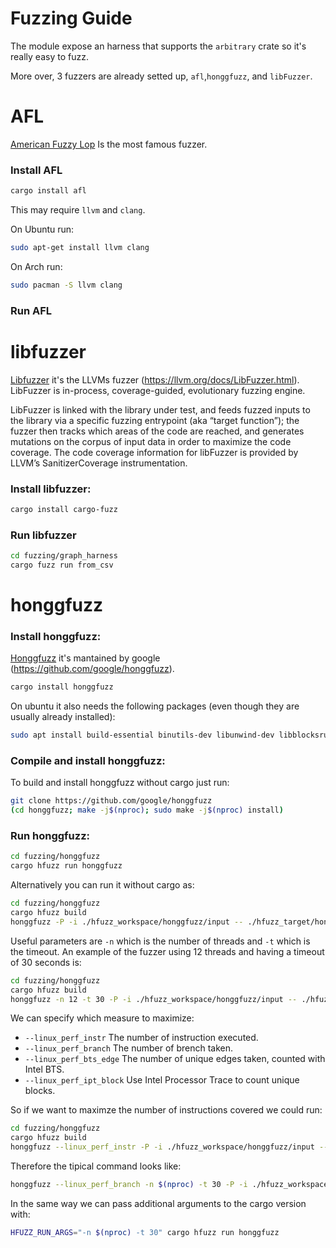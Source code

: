 # Fuzzing Guide
The module expose an harness that supports the `arbitrary` crate so it's really easy to fuzz.

More over, 3 fuzzers are already setted up, `afl`,`honggfuzz`, and `libFuzzer`.

# AFL
[American Fuzzy Lop](https://github.com/google/AFL) Is the most famous fuzzer.

### Install AFL
```bash
cargo install afl
```

This may require `llvm` and `clang`. 

On Ubuntu run:
```bash
sudo apt-get install llvm clang
```
On Arch run:
```bash
sudo pacman -S llvm clang
```

### Run AFL


# libfuzzer
[Libfuzzer](https://github.com/google/fuzzing/blob/master/tutorial/libFuzzerTutorial.md) it's the LLVMs fuzzer (https://llvm.org/docs/LibFuzzer.html).
LibFuzzer is in-process, coverage-guided, evolutionary fuzzing engine.

LibFuzzer is linked with the library under test, and feeds fuzzed inputs to the library via a specific fuzzing entrypoint (aka “target function”); the fuzzer then tracks which areas of the code are reached, and generates mutations on the corpus of input data in order to maximize the code coverage. The code coverage information for libFuzzer is provided by LLVM’s SanitizerCoverage instrumentation.

### Install libfuzzer:
```bash
cargo install cargo-fuzz
```

### Run libfuzzer
```bash
cd fuzzing/graph_harness
cargo fuzz run from_csv
```

# honggfuzz

### Install honggfuzz:
[Honggfuzz](https://honggfuzz.dev/) it's mantained by google (https://github.com/google/honggfuzz).

```bash
cargo install honggfuzz
```
On ubuntu it also needs the following packages (even though they are usually already installed):
```bash
sudo apt install build-essential binutils-dev libunwind-dev libblocksruntime-dev liblzma-dev
```

### Compile and install honggfuzz:
To build and install honggfuzz without cargo just run:
```bash
git clone https://github.com/google/honggfuzz
(cd honggfuzz; make -j$(nproc); sudo make -j$(nproc) install)
```

### Run honggfuzz:
```bash
cd fuzzing/honggfuzz
cargo hfuzz run honggfuzz
```

Alternatively you can run it without cargo as:
```bash
cd fuzzing/honggfuzz
cargo hfuzz build
honggfuzz -P -i ./hfuzz_workspace/honggfuzz/input -- ./hfuzz_target/honggfuzz
```

Useful parameters are `-n` which is the number of threads and `-t` which is the timeout.
An example of the fuzzer using 12 threads and having a timeout of 30 seconds is:
```bash
cd fuzzing/honggfuzz
cargo hfuzz build
honggfuzz -n 12 -t 30 -P -i ./hfuzz_workspace/honggfuzz/input -- ./hfuzz_target/honggfuzz
```

We can specify which measure to maximize:
- `--linux_perf_instr`  The number of instruction executed.
- `--linux_perf_branch` The number of brench taken.
- `--linux_perf_bts_edge` The number of unique edges taken, counted with Intel BTS.
- `--linux_perf_ipt_block`  Use Intel Processor Trace to count unique blocks.

So if we want to maximze the number of instructions covered we could run:
```bash
cd fuzzing/honggfuzz
cargo hfuzz build
honggfuzz --linux_perf_instr -P -i ./hfuzz_workspace/honggfuzz/input -- ./hfuzz_target/honggfuzz
```

Therefore the tipical command looks like:
```bash
honggfuzz --linux_perf_branch -n $(nproc) -t 30 -P -i ./hfuzz_workspace/honggfuzz/input -- ./hfuzz_target/honggfuzz
```

In the same way we can pass additional arguments to the cargo version with:
```bash
HFUZZ_RUN_ARGS="-n $(nproc) -t 30" cargo hfuzz run honggfuzz
```